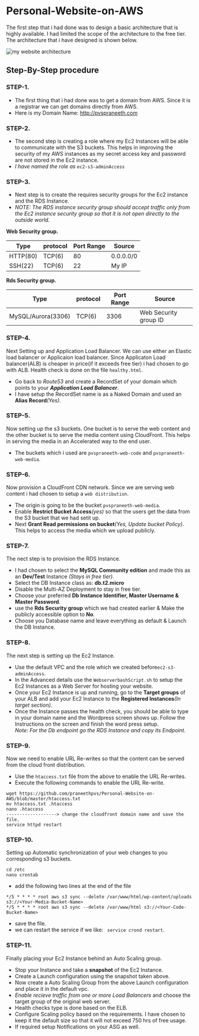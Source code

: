 # Personal-Website-on-AWS

The first step that i had done was to design a basic architecture that is highly available. I had limited the scope of the architecture to the free tier. The architecture that i have designed is shown below.  
  
![my website architecture](https://user-images.githubusercontent.com/31011479/29950962-4a2de93a-8e74-11e7-82dd-ad43cc1a98d5.jpg)

## Step-By-Step procedure

### STEP-1.
* The first thing that i had done was to get a domain from AWS. Since it is a registrar we can get domains directly from AWS.  
* Here is my Domain Name: http://pvspraneeth.com

### STEP-2.
* The second step is creating a role where my Ec2 Instances will be able to communicate with the S3 buckets. This helps in improving the security of my AWS instances as my secret access key and password are not stored in the Ec2 instance.  
* _I have named the role as_ ``` ec2-s3-adminAccess ```

### STEP-3.
* Next step is to create the requires security groups for the Ec2 instance and the RDS Instance.  
* _NOTE: The RDS instance security group should accept traffic only from the Ec2 instance security group so that it is not open directly to the outside world._

**Web Security group.**  

Type | protocol | Port Range | Source
------------ | ------------- | ------------- | -------------
HTTP(80) | TCP(6) | 80 | 0.0.0.0/0
SSH(22) | TCP(6) | 22 | My IP

**Rds Security group.**  

Type | protocol | Port Range | Source
------------ | ------------- | ------------- | -------------
MySQL/Aurora(3306) | TCP(6) | 3306 | Web Security group ID

### STEP-4.
Next Setting up and Application Load Balancer. We can use either an Elastic load balancer or Applicaion load balancer. Since Applicaton Load balancer(ALB) is cheaper in price(if it exceeds free tier) i had chosen to go with ALB. Health check is done on the file ```healthy.html```.  
  
* Go back to *Route53* and create a RecordSet of your domain which points to your ***Application Load Balancer***.  
* I have setup the RecordSet name is as a Naked Domain and used an **Alias Record**_(Yes)_.
 
### STEP-5.
Now setting up the s3 buckets. One bucket is to serve the web content and the other bucket is to serve the media content using CloudFront. This helps in serving the media in an Accelerated way to the end user.  
  
* The buckets which i used are ```pvspraneeth-web-code``` and ```pvspraneeth-web-media```.  
  
### STEP-6.
Now provision a CloudFront CDN network. Since we are serving web content i had chosen to setup a ```web distribution```.
* The origin is going to be the bucket ```pvspraneeth-web-media```.  
* Enable **Restrict Bucket Access**_(yes)_ so that the users get the data from the S3 bucket that we had setit up.
* Next **Grant Read permissions on bucket**_(Yes, Update bucket Policy)_. This helps to access the media which we upload publicly.

### STEP-7.
The nect step is to provision the RDS Instance.
* I had chosen to select the **MySQL Community edition** and made this as an **Dev/Test** Instance _(Stays in free tier)_.
* Select the DB Instance class as: **db.t2.micro**
* Disable the Multi-AZ Deployment to stay in free tier.
* Choose your preferred **Db Instance Identifier, Master Username & Master Password**.
* use the **Rds Security group** which we had created earlier & Make the publicly accessible option to **No**.
* Choose you Database name and leave everything as default & Launch the DB Instance.

### STEP-8.
The next step is setting up the Ec2 Instance.
* Use the default VPC and the role which we created before``` ec2-s3-adminAccess ```.
* In the Advanced details use the ```WebserverbashScript.sh``` to setup the Ec2 Instances as a Web Server for hosting your website.
* Once your Ec2 Instance is up and running, go to the **Target groups** of your ALB and add your Ec2 Instance to the **Registered Instances**_(In target section)_. 
* Once the Instance passes the health check, you should be able to type in your domain name and the Wordpress screen shows up. Follow the Instructions on the screen and finish the word press setup.  
*Note: For the Db endpoint go the RDS Instance and copy its Endpoint*.

### STEP-9.
Now we need to enable URL Re-writes so that the content can be served from the cloud front distribution.
* Use the ```htaccess.txt``` file from the above to enable the URL Re-writes.
* Execute the following commands to enable the URL Re-write.
```
wget https://github.com/praneethpvs/Personal-Website-on-AWS/blob/master/htaccess.txt
mv htaccess.txt .htaccess
nano .htaccess
-------------------> change the cloudfront domain name and save the file.
service httpd restart
```

### STEP-10.
Setting up Automatic synchronization of your web changes to you corresponding s3 buckets.
```
cd /etc
nano crontab
```
* add the following two lines at the end of the file
```
*/5 * * * * root aws s3 sync --delete /var/www/html/wp-content/uploads s3://<Your-Media-Bucket-Name>
*/5 * * * * root aws s3 sync --delete /var/www/html s3://<Your-Code-Bucket-Name>
```
* save the file.
* we can restart the service if we like: ``` service crond restart```.

### STEP-11.
Finally placing your Ec2 Instance behind an Auto Scaling group.
* Stop your Instance and take a **snapshot** of the Ec2 Instance.
* Create a Launch configuration using the snapshot taken above.
* Now create a Auto Scaling Group from the above Launch configuration and place it in the default vpc.
* _Enable recieve traffic from one or more Load Balancers_ and choose the target group of the original web server.
* Health checks type is done based on the ELB.
* Configure Scaling policy based on the requirements. I have chosen to keep it the default size so that it will not exceed 750 hrs of free usage.
* If required setup Notifications on your ASG as well.
